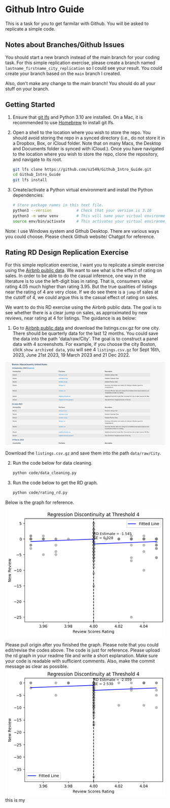 # Github Intro Guide
This is a task for you to get farmilar with Github. You will be asked to replicate a simple code. 

## Notes about Branches/Github Issues

You should start a new branch instead of the main branch for your coding task. For this simple replication
exercise, please create a branch named `lastname_firstname_city_replication` so I could see your result. You could create 
your branch based on the `main` branch I created. 

Also, don't make any change to the main branch! You should do all your stuff on your branch.

## Getting Started

1. Ensure that [git lfs](https://git-lfs.github.com) and Python 3.10 are installed. On a Mac, it is recommended to use [Homebrew](https://brew.sh) to install git lfs.

2. Open a shell to the location where you wish to store the repo. You should avoid storing the repo in a synced directory (i.e., do not store it in a Dropbox, Box, or iCloud folder. Note that on many Macs, the Desktop and Documents folder is synced with iCloud.). Once you have navigated to the location where you wish to store the repo, clone the repository, and navigate to its root.
    ```bash
    git lfs clone https://github.com/sz549/Github_Intro_Guide.git
    cd Github_Intro_Guide
    git lfs install
    ```
3. Create/activate a Python virtual environment and install the Python dependencies.
    ```bash
    # Store package names in this text file.
    python3 --version           # Check that your version is 3.10
    python3 -m venv venv        # This will name your virtual environment "venv"
    source env/bin/activate     # This activates your virtual environment
    ```

Note: I use Windows system and Github Desktop. There are various ways you could choose. Please 
check Github website/ Chatgpt for reference. 

## Rating RD Design Replication Exercise 

For this simple replication exercise, I want you to replicate a simple exercise using the [Airbnb 
public data](http://insideairbnb.com/get-the-data/). We want to see what is the effect of rating on sales.
In order to be able to do the casual inference, one way in the literature is to use the left-digit bias in rating.
That is, consumers value rating 4.05 much higher than rating 3.95. But the true qualities of listings near 
the rating of 4 are very close. If we do see there is a `jump` of sales at the cutoff of 4, we could argue
this is the casual effect of rating on sales. 

We want to do this RD exercise using the Airbnb public data. The goal is to see whether there is a 
clear jump on sales, as approximated by new reviews, near rating at 4 for listings. The guidance is as below: 

1. Go to [Airbnb public data](http://insideairbnb.com/get-the-data/) and download the listings.csv.gz for one city. 
There should be quarterly data for the last 12 months. You could save the data into the path 'data/raw/City'. The goal 
is to construct a panel data with 4 screenshots. For example, if you choose the city Boston, click `show archived data`,
you will see 4 `listings.csv.gz` for Sept 16th, 2023, June 21st 2023, 19 March 2023 and 21 Dec 2022. 

![](Boston_screenshot.png)

Download the `listings.csv.gz` and save them into the path `data/raw/City`.

2. Run the code below for data cleaning. 

    ```bash
    python code/data_cleaning.py
    ```
3. Run the code below to get the RD graph. 

    ```bash
    python code/rating_rd.py
    ```

Below is the graph for reference. 

![](output/figure/rating_rd_4.png)

Please pull origin after you finished the graph. Please note that you could edit/revise the codes above.
The code is just for reference. Please upload the rd graph in your readme file and write a short explanation.
Make sure your code is readable with sufficient comments. Also, make the commit message as clear as possible.
![](output/figure/rating_rdchi_4.png)
this is my
